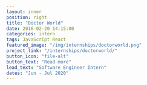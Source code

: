 ```yaml
---
layout: inner
position: right
title: "Doctor World"
date: 2016-02-20 14:15:00
categories: intern
tags: JavaScript React
featured_image: "/img/internships/doctorworld.png"
project_link: "/internships/doctorworld/"
button_icon: "file-alt"
button_text: "Read more"
lead_text: "Software Engineer Intern"
dates: "Jun - Jul 2020"
---
```

